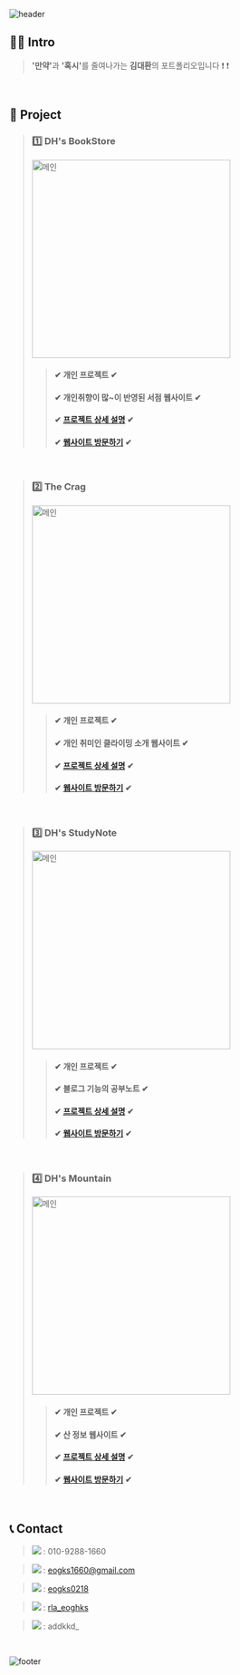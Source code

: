 ![header](https://capsule-render.vercel.app/api?type=Soft&text=김대환의&fontAlign=30&fontSize=30&desc=PORTFOLIO&descAlign=60&descAlignY=50&theme=gruvbox_light)



## 🙋‍♂️ Intro

> <b>'만약'</b>과 <b>'혹시'</b>를 줄여나가는 <b>김대환</b>의 포트폴리오입니다 ❗ ❗

<br />

## 📝 Project

> ### 1️⃣ DH's BookStore
>
> <img src="https://github.com/eogks0218/DH-Portfolio/assets/160206306/2003d596-001d-4370-82d2-1fda74942d5e" alt="메인" width="350px"/>
>
> > #### ✔ 개인 프로젝트 ✔
> > #### ✔ 개인취향이 많~이 반영된 서점 웹사이트 ✔
> > #### ✔ <a href="https://github.com/eogks0218/DH_BookStore">프로젝트 상세 설명</a> ✔
> > #### ✔ <a href="https://eogks0218.github.io/DH_BookStore">웹사이트 방문하기</a> ✔

<br />

> ### 2️⃣ The Crag
>
> <img src="https://github.com/eogks0218/DH-Portfolio/assets/160206306/59c81ac6-6c5d-4325-b2cd-6ba5b48c2aed" alt="메인" width="350px" />
>
> > #### ✔ 개인 프로젝트 ✔
> > #### ✔ 개인 취미인 클라이밍 소개 웹사이트 ✔
> > #### ✔ <a href="https://github.com/eogks0218/DH_Climbing">프로젝트 상세 설명</a> ✔
> > #### ✔ <a href="https://eogks0218.github.io/DH_Climbing">웹사이트 방문하기</a> ✔

<br />

> ### 3️⃣ DH's StudyNote
>
>  <img src="https://github.com/eogks0218/DH-Portfolio/assets/160206306/6b9c160e-d553-4f8f-b62f-e82b8862f4e4" alt="메인" width="350px" />
> 
> > #### ✔ 개인 프로젝트 ✔
> > #### ✔ 블로그 기능의 공부노트 ✔
> > #### ✔ <a href="https://github.com/eogks0218/DH_StudyNote">프로젝트 상세 설명</a> ✔
> > #### ✔ <a href="https://eogks0218.github.io/DH_StudyNote">웹사이트 방문하기</a> ✔

<br />

> ### 4️⃣ DH's Mountain
>
>  <img src="https://github.com/eogks0218/DH-Portfolio/assets/160206306/0319ef59-95f4-4dc5-8ea5-36840c1a1f1e" alt="메인" width="350px" />
> 
> > #### ✔ 개인 프로젝트 ✔
> > #### ✔ 산 정보 웹사이트 ✔
> > #### ✔ <a href="https://github.com/eogks0218/DH_Mountain">프로젝트 상세 설명</a> ✔
> > #### ✔ <a href="https://eogks0218.github.io/DH_Mountain">웹사이트 방문하기</a> ✔

<br />

## 📞 Contact

> <img src="https://img.shields.io/badge/Phone number-007396?style=for-the-badge&" /> : 010-9288-1660
  
> <img src="https://img.shields.io/badge/Gmail-D14836?style=for-the-badge&logo=gmail&logoColor=white" /> : eogks1660@gmail.com
  
> <img src="https://img.shields.io/badge/GitHub-100000?style=for-the-badge&logo=github&logoColor=white" /> : <a href="https://github.com/eogks0218">eogks0218</a>
  
> <img src="https://img.shields.io/badge/Instagram-E4405F?style=for-the-badge&logo=instagram&logoColor=white" /> : <a href="https://www.instagram.com/rla_eoghks">rla_eoghks</a>

> <img src="https://img.shields.io/badge/Discord-7289DA?style=for-the-badge&logo=discord&logoColor=white" /> : addkkd_

<br />

![footer](https://capsule-render.vercel.app/api?type=Waving&section=footer&theme=gruvbox_light)
